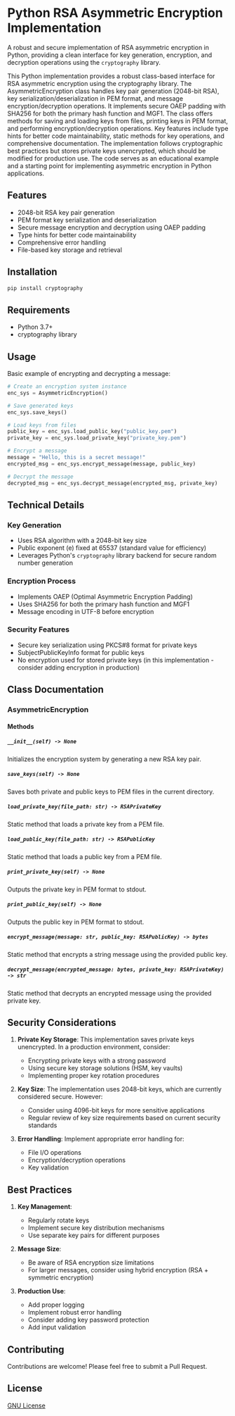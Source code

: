 # Python RSA Asymmetric Encryption Implementation

A robust and secure implementation of RSA asymmetric encryption in Python, providing a clean interface for key generation, encryption, and decryption operations using the `cryptography` library.

This Python implementation provides a robust class-based interface for RSA asymmetric encryption using the cryptography library. The AsymmetricEncryption class handles key pair generation (2048-bit RSA), key serialization/deserialization in PEM format, and message encryption/decryption operations. It implements secure OAEP padding with SHA256 for both the primary hash function and MGF1. The class offers methods for saving and loading keys from files, printing keys in PEM format, and performing encryption/decryption operations. Key features include type hints for better code maintainability, static methods for key operations, and comprehensive documentation. The implementation follows cryptographic best practices but stores private keys unencrypted, which should be modified for production use. The code serves as an educational example and a starting point for implementing asymmetric encryption in Python applications.

## Features

- 2048-bit RSA key pair generation
- PEM format key serialization and deserialization
- Secure message encryption and decryption using OAEP padding
- Type hints for better code maintainability
- Comprehensive error handling
- File-based key storage and retrieval

## Installation

```bash
pip install cryptography
```

## Requirements

- Python 3.7+
- cryptography library

## Usage

Basic example of encrypting and decrypting a message:

```python
# Create an encryption system instance
enc_sys = AsymmetricEncryption()

# Save generated keys
enc_sys.save_keys()

# Load keys from files
public_key = enc_sys.load_public_key("public_key.pem")
private_key = enc_sys.load_private_key("private_key.pem")

# Encrypt a message
message = "Hello, this is a secret message!"
encrypted_msg = enc_sys.encrypt_message(message, public_key)

# Decrypt the message
decrypted_msg = enc_sys.decrypt_message(encrypted_msg, private_key)
```

## Technical Details

### Key Generation
- Uses RSA algorithm with a 2048-bit key size
- Public exponent (e) fixed at 65537 (standard value for efficiency)
- Leverages Python's `cryptography` library backend for secure random number generation

### Encryption Process
- Implements OAEP (Optimal Asymmetric Encryption Padding)
- Uses SHA256 for both the primary hash function and MGF1
- Message encoding in UTF-8 before encryption

### Security Features
- Secure key serialization using PKCS#8 format for private keys
- SubjectPublicKeyInfo format for public keys
- No encryption used for stored private keys (in this implementation - consider adding encryption in production)

## Class Documentation

### AsymmetricEncryption

#### Methods

##### `__init__(self) -> None`
Initializes the encryption system by generating a new RSA key pair.

##### `save_keys(self) -> None`
Saves both private and public keys to PEM files in the current directory.

##### `load_private_key(file_path: str) -> RSAPrivateKey`
Static method that loads a private key from a PEM file.

##### `load_public_key(file_path: str) -> RSAPublicKey`
Static method that loads a public key from a PEM file.

##### `print_private_key(self) -> None`
Outputs the private key in PEM format to stdout.

##### `print_public_key(self) -> None`
Outputs the public key in PEM format to stdout.

##### `encrypt_message(message: str, public_key: RSAPublicKey) -> bytes`
Static method that encrypts a string message using the provided public key.

##### `decrypt_message(encrypted_message: bytes, private_key: RSAPrivateKey) -> str`
Static method that decrypts an encrypted message using the provided private key.

## Security Considerations

1. **Private Key Storage**: This implementation saves private keys unencrypted. In a production environment, consider:
   - Encrypting private keys with a strong password
   - Using secure key storage solutions (HSM, key vaults)
   - Implementing proper key rotation procedures

2. **Key Size**: The implementation uses 2048-bit keys, which are currently considered secure. However:
   - Consider using 4096-bit keys for more sensitive applications
   - Regular review of key size requirements based on current security standards

3. **Error Handling**: Implement appropriate error handling for:
   - File I/O operations
   - Encryption/decryption operations
   - Key validation

## Best Practices

1. **Key Management**:
   - Regularly rotate keys
   - Implement secure key distribution mechanisms
   - Use separate key pairs for different purposes

2. **Message Size**:
   - Be aware of RSA encryption size limitations
   - For larger messages, consider using hybrid encryption (RSA + symmetric encryption)

3. **Production Use**:
   - Add proper logging
   - Implement robust error handling
   - Consider adding key password protection
   - Add input validation

## Contributing

Contributions are welcome! Please feel free to submit a Pull Request.

## License

[GNU License](LICENSE)

